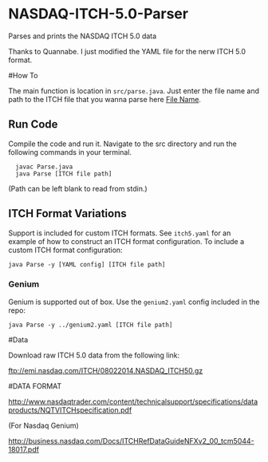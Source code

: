 # NASDAQ-ITCH-5.0-Parser
Parses and prints the NASDAQ ITCH 5.0 data

Thanks to Quannabe. I just modified the YAML file for the nerw ITCH 5.0 format.


#How To

 The main function is location in ```src/parse.java```. Just enter the file name and path to the ITCH file that you wanna parse here [File Name](https://github.com/Amay22/NASDAQ-ITCH-5.0-Parser/blob/master/src/Parse.java#L56).
 
## Run Code

Compile the code and run it. Navigate to the src directory and run the following commands in your terminal. 

```
  javac Parse.java
  java Parse [ITCH file path]
```

(Path can be left blank to read from stdin.)

## ITCH Format Variations

Support is included for custom ITCH formats. See ```itch5.yaml``` for an example of how to construct an	ITCH format configuration. To include a custom ITCH format configuration:

``` java Parse -y [YAML config] [ITCH file path] ```

### Genium

Genium is supported out of box. Use the ```genium2.yaml``` config included in the repo:

``` java Parse -y ../genium2.yaml [ITCH file path] ```

#Data

Download raw ITCH 5.0 data from the following link:

ftp://emi.nasdaq.com/ITCH/08022014.NASDAQ_ITCH50.gz

#DATA FORMAT

http://www.nasdaqtrader.com/content/technicalsupport/specifications/dataproducts/NQTVITCHspecification.pdf

(For Nasdaq Genium)

http://business.nasdaq.com/Docs/ITCHRefDataGuideNFXv2_00_tcm5044-18017.pdf
